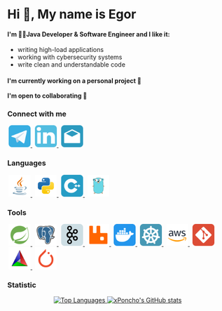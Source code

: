 Hi 👋, My name is Egor
=============

<h4>
    I'm 👨‍💻Java Developer & Software Engineer and I like it:
</h4>

- writing high-load applications
- working with cybersecurity systems
- write clean and understandable code

<h4>
  I'm currently working on a personal project 🚀<br><br>
  I'm open to collaborating 🤝
</h4>


<h3 align="left">Connect with me</h3>

<p>
    <a href="https://t.me/xPoncho" target="_blank" rel="noreferrer" style="margin: 0 3px;">
        <img src="icons/telegram-logo.png" alt="Telegram" width="50" height="50"/>
    </a>
    <a href="https://www.linkedin.com/in/egor-gridnev-625024327/" target="_blank" rel="noreferrer" style="margin: 0 3px;">
        <img src="icons/linkedin-logo.png" alt="LinkedIn" width="50" height="50"/>
    </a>
    <a href="mailto:egnv.work@gmail.com" target="_blank" rel="noreferrer" style="margin: 0 3px;">
        <img src="icons/mail-logo.png" alt="Email" width="50" height="50"/>
    </a>
</p>


<h3 align="left">Languages</h3>

<p>
    <a href="https://www.java.com" target="_blank" rel="noreferrer" style="margin: 0 3px;"> 
        <img src="icons/java-logo.png" alt="java" width="50" height="50"/> 
    </a>
    <a href="https://www.python.org/" target="_blank" rel="noreferrer" style="margin: 0 3px;"> 
        <img src="icons/python-logo.png" alt="python" width="50" height="50"/> 
    </a>
    <a href="https://isocpp.org/" target="_blank" rel="noreferrer" style="margin: 0 3px;"> 
        <img src="icons/cpp-logo.png" alt="cpp" width="50" height="50"/> 
    </a>
    <a href="https://go.dev/" target="_blank" rel="noreferrer" style="margin: 0 3px;"> 
        <img src="icons/golang-logo.png" alt="golang" width="50" height="50"/> 
    </a>
</p>


<h3 align="left">Tools</h3>

<p>
    <a href="https://spring.io/" target="_blank" rel="noreferrer" style="margin: 0 3px;"> 
        <img src="icons/spring-logo.png" alt="spring" width="50" height="50"/> 
    </a>
    <a href="https://www.postgresql.org/" target="_blank" rel="noreferrer" style="margin: 0 3px;"> 
        <img src="icons/postgresql-logo.png" alt="postgresql" width="50" height="50"/> 
    </a>
    <a href="https://kafka.apache.org/" target="_blank" rel="noreferrer" style="margin: 0 3px;"> 
        <img src="icons/kafka-logo.png" alt="kafka" width="50" height="50"/> 
    </a>
    <a href="https://www.rabbitmq.com/" target="_blank" rel="noreferrer" style="margin: 0 3px;"> 
        <img src="icons/rabbitmq-logo.png" alt="rabbitmq" width="50" height="50"/> 
    </a>
    <a href="https://www.docker.com/" target="_blank" rel="noreferrer" style="margin: 0 3px;"> 
        <img src="icons/docker-logo.png" alt="docker" width="50" height="50"/> 
    </a>
    <a href="https://kubernetes.io/" target="_blank" rel="noreferrer" style="margin: 0 3px;"> 
        <img src="icons/k8s-logo.png" alt="k8s" width="50" height="50"/> 
    </a>
    <a href="https://aws.amazon.com/ru/" target="_blank" rel="noreferrer" style="margin: 0 3px;"> 
        <img src="icons/aws-logo.png" alt="aws" width="50" height="50"/> 
    </a>
    <a href="https://git-scm.com/" target="_blank" rel="noreferrer" style="margin: 0 3px;"> 
        <img src="icons/git-logo.png" alt="git" width="50" height="50"/> 
    </a>
    <a href="https://cmake.org/" target="_blank" rel="noreferrer" style="margin: 0 3px;"> 
        <img src="icons/cmake-logo.png" alt="cmake" width="50" height="50"/> 
    </a>
    <a href="https://pytorch.org/" target="_blank" rel="noreferrer" style="margin: 0 3px;"> 
        <img src="icons/pytorch-logo.png" alt="pytorch" width="50" height="50"/> 
    </a>
</p>



<h3>Statistic</h3>

<p align="center"> 
    <a href="https://github.com/xPoncho" align="center">
        <img src="https://github-readme-stats.vercel.app/api/top-langs/?username=xPoncho&langs_count=10&layout=compact&title_color=0891b2&text_color=ffffff&icon_color=0891b2&bg_color=1c1917&hide_border=true&locale=en&custom_title=Top%20Languages" alt="Top Languages" />
    </a>
    <a href="http://www.github.com/xPoncho">
        <img src="https://github-readme-stats.vercel.app/api?username=xPoncho&show_icons=true&count_private=true&title_color=0891b2&text_color=ffffff&icon_color=0891b2&bg_color=1c1917&hide_border=true&show_icons=true" alt="xPoncho's GitHub stats" />
    </a>    
</p>
